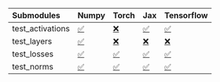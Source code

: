 | Submodules       | Numpy                                                                                                                           | Torch                                                                                                                           | Jax                                                                                                                             | Tensorflow                                                                                                                      |
|:-----------------|:--------------------------------------------------------------------------------------------------------------------------------|:--------------------------------------------------------------------------------------------------------------------------------|:--------------------------------------------------------------------------------------------------------------------------------|:--------------------------------------------------------------------------------------------------------------------------------|
| test_activations | <a href="https://github.com/unifyai/ivy/runs/8149785937?check_suite_focus=true" rel="noopener noreferrer" target="_blank">✅</a> | <a href="https://github.com/unifyai/ivy/runs/8149786176?check_suite_focus=true" rel="noopener noreferrer" target="_blank">❌</a> | <a href="https://github.com/unifyai/ivy/runs/8149786447?check_suite_focus=true" rel="noopener noreferrer" target="_blank">✅</a> | <a href="https://github.com/unifyai/ivy/runs/8149786729?check_suite_focus=true" rel="noopener noreferrer" target="_blank">✅</a> |
| test_layers      | <a href="https://github.com/unifyai/ivy/runs/8149786009?check_suite_focus=true" rel="noopener noreferrer" target="_blank">✅</a> | <a href="https://github.com/unifyai/ivy/runs/8149786232?check_suite_focus=true" rel="noopener noreferrer" target="_blank">❌</a> | <a href="https://github.com/unifyai/ivy/runs/8149786542?check_suite_focus=true" rel="noopener noreferrer" target="_blank">❌</a> | <a href="https://github.com/unifyai/ivy/runs/8149786792?check_suite_focus=true" rel="noopener noreferrer" target="_blank">❌</a> |
| test_losses      | <a href="https://github.com/unifyai/ivy/runs/8149786061?check_suite_focus=true" rel="noopener noreferrer" target="_blank">✅</a> | <a href="https://github.com/unifyai/ivy/runs/8149786316?check_suite_focus=true" rel="noopener noreferrer" target="_blank">✅</a> | <a href="https://github.com/unifyai/ivy/runs/8149786601?check_suite_focus=true" rel="noopener noreferrer" target="_blank">✅</a> | <a href="https://github.com/unifyai/ivy/runs/8149786851?check_suite_focus=true" rel="noopener noreferrer" target="_blank">✅</a> |
| test_norms       | <a href="https://github.com/unifyai/ivy/runs/8149786120?check_suite_focus=true" rel="noopener noreferrer" target="_blank">✅</a> | <a href="https://github.com/unifyai/ivy/runs/8149786386?check_suite_focus=true" rel="noopener noreferrer" target="_blank">✅</a> | <a href="https://github.com/unifyai/ivy/runs/8149786659?check_suite_focus=true" rel="noopener noreferrer" target="_blank">✅</a> | <a href="https://github.com/unifyai/ivy/runs/8149786905?check_suite_focus=true" rel="noopener noreferrer" target="_blank">✅</a> |